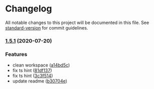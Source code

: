 # Changelog

All notable changes to this project will be documented in this file. See [standard-version](https://github.com/conventional-changelog/standard-version) for commit guidelines.

### [1.5.1](https://github.com/chym123/skryu-timeline/compare/v1.3.0...v1.5.1) (2020-07-20)

### Features

- clean workspace ([a14bd5c](https://github.com/chym123/skryu-timeline/commit/a14bd5cbcb810e5877c9973b16dc6026c97ab2e9))
- fix ts hint ([81df137](https://github.com/chym123/skryu-timeline/commit/81df1372ab8df6229d8ea4da6acd0bd8e458124a))
- fix ts hint ([3c3f514](https://github.com/chym123/skryu-timeline/commit/3c3f51452ebe43ff383facbf752132b9ecb58b04))
- update readme ([b30704e](https://github.com/chym123/skryu-timeline/commit/b30704eb271c3c28f5d9ac3bf7265eceb57a7b40))
